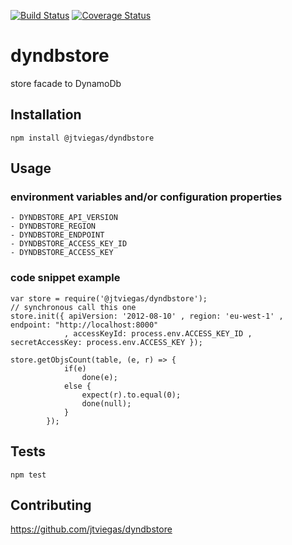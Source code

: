 [![Build Status](https://travis-ci.org/jtviegas/dyndbstore.svg?branch=master)](https://travis-ci.org/jtviegas/dyndbstore)
[![Coverage Status](https://coveralls.io/repos/github/jtviegas/dyndbstore/badge.svg?branch=master)](https://coveralls.io/github/jtviegas/dyndbstore?branch=master)

dyndbstore
=========

store facade to DynamoDb

## Installation

  `npm install @jtviegas/dyndbstore`

## Usage

### environment variables and/or configuration properties

    - DYNDBSTORE_API_VERSION
    - DYNDBSTORE_REGION
    - DYNDBSTORE_ENDPOINT
    - DYNDBSTORE_ACCESS_KEY_ID
    - DYNDBSTORE_ACCESS_KEY

### code snippet example

    var store = require('@jtviegas/dyndbstore');
    // synchronous call this one
    store.init({ apiVersion: '2012-08-10' , region: 'eu-west-1' , endpoint: "http://localhost:8000"
                , accessKeyId: process.env.ACCESS_KEY_ID , secretAccessKey: process.env.ACCESS_KEY });
        
    store.getObjsCount(table, (e, r) => {
                if(e)
                    done(e);
                else {
                    expect(r).to.equal(0);
                    done(null);
                }
            });
    
## Tests

  `npm test`

## Contributing

https://github.com/jtviegas/dyndbstore
